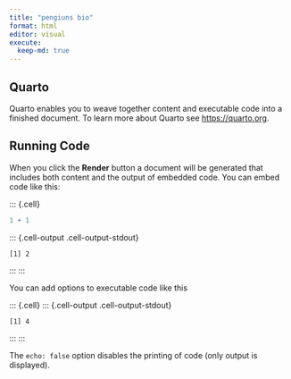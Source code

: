 ```yaml
---
title: "pengiuns bio"
format: html
editor: visual
execute: 
  keep-md: true
---
```




## Quarto

Quarto enables you to weave together content and executable code into a finished document. To learn more about Quarto see <https://quarto.org>.

## Running Code

When you click the **Render** button a document will be generated that includes both content and the output of embedded code. You can embed code like this:


::: {.cell}

```{.r .cell-code}
1 + 1
```

::: {.cell-output .cell-output-stdout}
```
[1] 2
```
:::
:::


You can add options to executable code like this


::: {.cell}
::: {.cell-output .cell-output-stdout}
```
[1] 4
```
:::
:::


The `echo: false` option disables the printing of code (only output is displayed).
